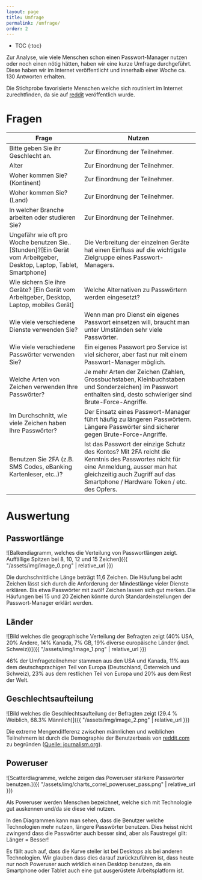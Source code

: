 ```yaml
---
layout: page
title: Umfrage
permalink: /umfrage/
order: 2
---
```

* TOC
{:toc}

Zur Analyse, wie viele Menschen schon einen Passwort-Manager nutzen oder noch einen nötig hätten, haben wir eine kurze Umfrage durchgeführt. Diese haben wir im Internet veröffentlicht und innerhalb einer Woche ca. 130 Antworten erhalten.

Die Stichprobe favorisierte Menschen welche sich routiniert im Internet zurechtfinden, da sie auf [reddit](https://reddit.com/r/samplesize) veröffentlich wurde.

# Fragen

|Frage|Nutzen|
|--- |--- |
|Bitte geben Sie ihr Geschlecht an.|Zur Einordnung der Teilnehmer.|
|Alter|Zur Einordnung der Teilnehmer.|
|Woher kommen Sie? (Kontinent)|Zur Einordnung der Teilnehmer.|
|Woher kommen Sie? (Land)|Zur Einordnung der Teilnehmer.|
|In welcher Branche arbeiten oder studieren Sie?|Zur Einordnung der Teilnehmer.|
|Ungefähr wie oft pro Woche benutzen Sie..[Stunden]?[Ein Gerät vom Arbeitgeber, Desktop, Laptop, Tablet, Smartphone]|Die Verbreitung der einzelnen Geräte hat einen Einfluss auf die wichtigste Zielgruppe eines Passwort-Managers.|
|Wie sichern Sie ihre Geräte? [Ein Gerät vom Arbeitgeber, Desktop, Laptop, mobiles Gerät]|Welche Alternativen zu Passwörtern werden eingesetzt?|
|Wie viele verschiedene Dienste verwenden Sie?|Wenn man pro Dienst ein eigenes Passwort einsetzen will, braucht man unter Umständen sehr viele Passwörter.|
|Wie viele verschiedene Passwörter verwenden Sie?|Ein eigenes Passwort pro Service ist viel sicherer, aber fast nur mit einem Passwort-Manager möglich.|
|Welche Arten von Zeichen verwenden Ihre Passwörter?|Je mehr Arten der Zeichen (Zahlen, Grossbuchstaben, Kleinbuchstaben und Sonderzeichen) im Passwort enthalten sind, desto schwieriger sind Brute-Force-Angriffe.|
|Im Durchschnitt, wie viele Zeichen haben Ihre Passwörter?|Der Einsatz eines Passwort-Manager führt häufig zu längeren Passwörtern. Längere Passwörter sind sicherer gegen Brute-Force-Angriffe.|
|Benutzen Sie 2FA (z.B. SMS Codes, eBanking Kartenleser, etc..)?|Ist das Passwort der einzige Schutz des Kontos? Mit 2FA reicht die Kenntnis des Passwortes nicht für eine Anmeldung, ausser man hat gleichzeitig auch Zugriff auf das Smartphone / Hardware Token / etc. des Opfers.|

# Auswertung

## Passwortlänge

![Balkendiagramm, welches die Verteilung von Passwortlängen zeigt. Auffällige Spitzen bei 8, 10, 12 und 15 Zeichen]({{ "/assets/img/image_0.png" | relative_url }})

Die durchschnittliche Länge beträgt 11,6 Zeichen. Die Häufung bei acht Zeichen lässt sich durch die Anforderung der Mindestlänge vieler Dienste erklären. Bis etwa Passwörter mit zwölf Zeichen lassen sich gut merken. Die Häufungen bei 15 und 20 Zeichen könnte durch Standardeinstellungen der Passwort-Manager erklärt werden.

## Länder

![Bild welches die geographische Verteilung der Befragten zeigt (40% USA, 20% Andere, 14% Kanada, 7% GB, 19% diverse europäische Länder (incl. Schweiz))]({{ "/assets/img/image_1.png" | relative_url }})

46% der Umfrageteilnehmer stammen aus den USA und Kanada, 11% aus dem deutschsprachigen Teil von Europa (Deutschland, Österreich und Schweiz), 23% aus dem restlichen Teil von Europa und 20% aus dem Rest der Welt.

## Geschlechtsaufteilung

![Bild welches die Geschlechtsaufteilung der Befragten zeigt (29.4 % Weiblich, 68.3% Männlich)]({{ "/assets/img/image_2.png" | relative_url }})

Die extreme Mengendifferenz zwischen männlichen und weiblichen Teilnehmern ist durch die Demographie der Benutzerbasis von [reddit.com](https://reddit.com) zu begründen ([Quelle: journalism.org](http://www.journalism.org/2016/02/25/reddit-news-users-more-likely-to-be-male-young-and-digital-in-their-news-preferences/)).

## Poweruser

![Scatterdiagramme, welche zeigen das Poweruser stärkere Passwörter benutzen.]({{ "/assets/img/charts_correl_poweruser_pass.png" | relative_url }})

Als Poweruser werden Menschen bezeichnet, welche sich mit Technologie gut auskennen und/da sie diese viel nutzen.

In den Diagrammen kann man sehen, dass die Benutzer welche Technologien mehr nutzen, längere Passwörter benutzen. Dies heisst nicht zwingend dass die Passwörter auch besser sind, aber als Faustregel gilt: Länger = Besser!

Es fällt auch auf, dass die Kurve steiler ist bei Desktops als bei anderen Technologien. Wir glauben dass dies darauf zurückzuführen ist, dass heute nur noch Poweruser auch wirklich einen Desktop benutzen, da ein Smartphone oder Tablet auch eine gut ausgerüstete Arbeitsplatform ist.
